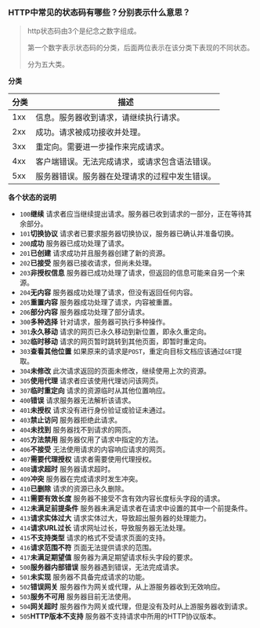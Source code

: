 ### HTTP中常见的状态码有哪些？分别表示什么意思？

> http状态码由3个是纪念之数字组成。
>
> 第一个数字表示状态码的分类，后面两位表示在该分类下表现的不同状态。
>
> 分为五大类。

**分类**

| 分类 | 描述                                           |
| ---- | ---------------------------------------------- |
| 1xx  | 信息。服务器收到请求，请继续执行请求。         |
| 2xx  | 成功。请求被成功接收并处理。                   |
| 3xx  | 重定向。需要进一步操作来完成请求。             |
| 4xx  | 客户端错误。无法完成请求，或请求包含语法错误。 |
| 5xx  | 服务器错误。服务器在处理请求的过程中发生错误。 |

**各个状态的说明**

- `100`**继续** 请求者应当继续提出请求。服务器已收到请求的一部分，正在等待其余部分。
- `101`**切换协议** 请求者已要求服务器切换协议，服务器已确认并准备切换。
- `200`**成功** 服务器已成功处理了请求。
- `201`**已创建** 请求成功并且服务器创建了新的资源。
- `202`**已接受** 服务器已接收请求，但尚未处理。
- `203`**非授权信息** 服务器已成功处理了请求，但返回的信息可能来自另一个来源。
- `204`**无内容** 服务器成功处理了请求，但没有返回任何内容。
- `205`**重置内容** 服务器成功处理了请求，内容被重置。
- `206`**部分内容** 服务器成功处理了部分请求。
- `300`**多种选择** 针对请求，服务器可执行多种操作。
- `301`**永久移动** 请求的网页已永久移动到新位置，即永久重定向。
- `302`**临时移动** 请求的网页暂时跳转到其他页面，即暂时重定向。
- `303`**查看其他位置** 如果原来的请求是`POST`，重定向目标文档应该通过`GET`提取。
- `304`**未修改** 此次请求返回的页面未修改，继续使用上次的资源。
- `305`**使用代理** 请求者应该使用代理访问该网页。
- `307`**临时重定向** 请求的资源临时从其他位置响应。
- `400`**错误** 请求服务器无法解析该请求。
- `401`**未授权** 请求没有进行身份验证或验证未通过。
- `403`**禁止访问** 服务器拒绝此请求。
- `404`**未找到** 服务器找不到请求的网页。
- `405`**方法禁用** 服务器仅用了请求中指定的方法。
- `406`**不接受** 无法使用请求的内容响应请求的网页。
- `407`**需要代理授权** 请求者需要使用代理授权。
- `408`**请求超时** 服务器请求超时。
- `409`**冲突** 服务器在完成请求时发生冲突。
- `410`**已删除** 请求的资源已永久删除。
- `411`**需要有效长度** 服务器不接受不含有效内容长度标头字段的请求。
- `412`**未满足前提条件** 服务器未满足请求者在请求中设置的其中一个前提条件。
- `413`**请求实体过大** 请求实体过大，导致超出服务器的处理能力。
- `414`**请求URL过长** 请求网址过长，导致服务器无法处理。
- `415`**不支持类型** 请求的格式不受请求页面的支持。
- `416`**请求范围不符** 页面无法提供请求的范围。
- `417`**未满足期望值** 服务器为满足期望请求标头字段的要求。
- `500`**服务器内部错误** 服务器遇到错误，无法完成请求。
- `501`**未实现** 服务器不具备完成请求的功能。
- `502`**错误网关** 服务器作为网关或代理，从上游服务器收到无效响应。
- `503`**服务不可用** 服务器目前无法使用。
- `504`**网关超时** 服务器作为网关或代理，但是没有及时从上游服务器收到请求。
- `505`**HTTP版本不支持** 服务器不支持请求中所用的HTTP协议版本。 